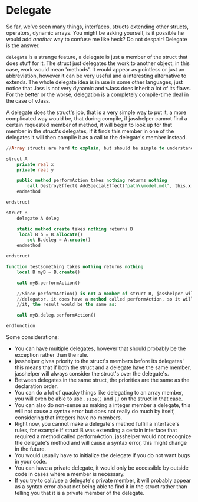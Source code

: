 # Delegate

So far, we&apos;ve seen many things, interfaces, structs extending other structs, operators, dynamic arrays. You
might be asking yourself, is it possible he would add <i>another</i> way to confuse me like heck? Do not despair!
Delegate is the answer.

`delegate` is a strange feature, a delegate is just a member of the struct that does stuff for it. The struct
just delegates the work to another object, in this case, work would mean &apos;methods&apos;. It would appear as
pointless or just an abbreviation, however it can be very useful and a interesting alternative to extends. The whole
delegate idea is in use in some other languages, just notice that Jass is not very dynamic and vJass does inherit a
lot of its flaws. For the better or the worse, delegation is a completely compile-time deal in the case of vJass.

A delegate does the struct&apos;s job, that is a very simple way to put it, a more complicated way would be, that
during compile, if jasshelper cannot find a certain requested member of method, it will begin to look up for that
member in the struct&apos;s delegates, if it finds this member in one of the delegates it will then compile it as a
call to the delegate&apos;s member instead.

```sql
//Array structs are hard to explain, but should be simple to understand with an example

struct A
    private real x
    private real y

    public method performAction takes nothing returns nothing
        call DestroyEffect( AddSpecialEffect("path\\model.mdl", this.x, this.y) )
    endmethod

endstruct

struct B
    delegate A deleg

    static method create takes nothing returns B
     local B b = B.allocate()
        set B.deleg = A.create()
    endmethod

endstruct

function testsomething takes nothing returns nothing
    local B myB = B.create()

    call myB.performAction()

    //Since performAction() is not a member of struct B, jasshelper will check out the
    //delegator, it does have a method called performAction, so it will just try to call
    //it, the result would be the same as:

    call myB.deleg.performAction()

endfunction
```

Some considerations:

* You can have multiple delegates, however that should probably be the exception rather than the rule.
* jasshelper gives priority to the struct's members before its delegates' this means that if both the struct and a
  delegate have the same member, jasshelper will always consider the struct's over the delegate's.
* Between delegates in the same struct, the priorities are the same as the declaration order.
* You can do a lot of quacky things like delegating to an array member, you will even be able to use `.size()` and `[]` on
  the struct in that case.
* You can also do non-sense as making a integer member a delegate, this will not cause a syntax error but does not
  really do much by itself, considering that integers have no members.
* Right now, you cannot make a delegate's method fulfill a interface's rules, for example if struct B was extending a
  certain interface that required a method called performAction, jasshelper would not recognize the delegate's method
  and will cause a syntax error, this might change in the future.
* You would usually have to initialize the delegate if you do not want bugs in your code.
* You can have a private delegate, it would only be accessible by outside code in cases where a member is necessary.
* If you try to call/use a delegate's private member, it will probably appear as a syntax error about not being able to
  find it in the struct rather than telling you that it is a private member of the delegate.
